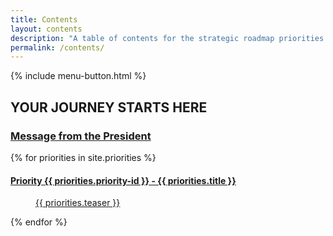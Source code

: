 ```yaml
---
title: Contents
layout: contents
description: "A table of contents for the strategic roadmap priorities."
permalink: /contents/
---
```


<div class="section-contents section-light">
	{% include menu-button.html %}
	<div class="inner-wrapper">
		<h2 class="contents__title">YOUR JOURNEY STARTS HERE</h2>
		<a href="{{ site.url }}/message" class="contents__subtitle"><h3 class="contents__subtitle__text">Message from the President</h3></a>
		<div class="priority">
		{% for priorities in site.priorities %}
			<section class="priority-list">
			<dl>
			<a class="priority-list__link" href="{{site.url}}{{priorities.url }}">
				<dt class="priority-list__term">
					<h4 class="priority-list__name__text">Priority {{ priorities.priority-id }} - {{ priorities.title }}</h4>
				</dt>
				<dd class="priority-list__description">{{ priorities.teaser }}</dd>
			</a>
			</dl>
			</section>
		{% endfor %}
		</div>
	</div>
</div>

